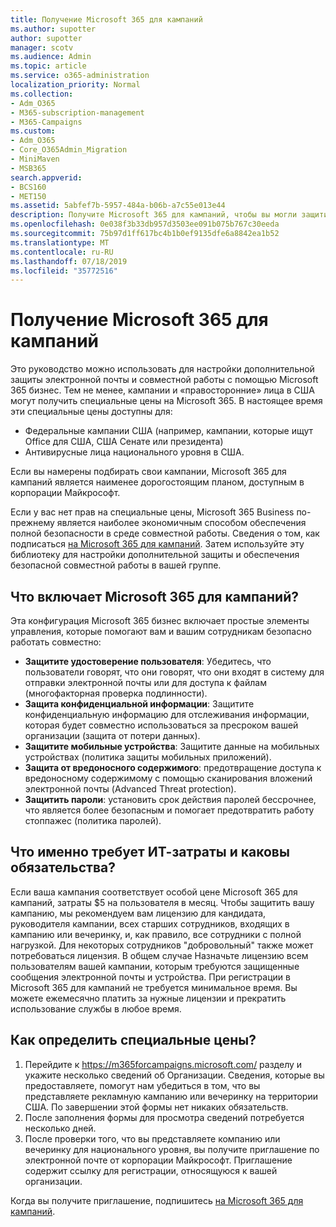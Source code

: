 ```yaml
---
title: Получение Microsoft 365 для кампаний
ms.author: supotter
author: supotter
manager: scotv
ms.audience: Admin
ms.topic: article
ms.service: o365-administration
localization_priority: Normal
ms.collection:
- Adm_O365
- M365-subscription-management
- M365-Campaigns
ms.custom:
- Adm_O365
- Core_O365Admin_Migration
- MiniMaven
- MSB365
search.appverid:
- BCS160
- MET150
ms.assetid: 5abfef7b-5957-484a-b06b-a7c55e013e44
description: Получите Microsoft 365 для кампаний, чтобы вы могли защитить кампанию от угроз циберсекурити до электронной почты, данных и коммуникаций.
ms.openlocfilehash: 0e038f3b33db957d3503ee091b075b767c30eeda
ms.sourcegitcommit: 75b97d1ff617bc4b1b0ef9135dfe6a8842ea1b52
ms.translationtype: MT
ms.contentlocale: ru-RU
ms.lasthandoff: 07/18/2019
ms.locfileid: "35772516"
---
```

# <a name="get-microsoft-365-for-campaigns"></a>Получение Microsoft 365 для кампаний

Это руководство можно использовать для настройки дополнительной защиты электронной почты и совместной работы с помощью Microsoft 365 бизнес. Тем не менее, кампании и «правосторонние» лица в США могут получить специальные цены на Microsoft 365. В настоящее время эти специальные цены доступны для:
- Федеральные кампании США (например, кампании, которые ищут Office для США, США Сенате или президента)
- Антивирусные лица национального уровня в США.

Если вы намерены подбирать свои кампании, Microsoft 365 для кампаний является наименее дорогостоящим планом, доступным в корпорации Майкрософт.  

Если у вас нет прав на специальные цены, Microsoft 365 Business по-прежнему является наиболее экономичным способом обеспечения полной безопасности в среде совместной работы. Сведения о том, как подписаться [на Microsoft 365 для кампаний](m365-campaigns-sign-up.md). Затем используйте эту библиотеку для настройки дополнительной защиты и обеспечения безопасной совместной работы в вашей группе. 

## <a name="what-does-microsoft-365-for-campaigns-include"></a>Что включает Microsoft 365 для кампаний?
Эта конфигурация Microsoft 365 бизнес включает простые элементы управления, которые помогают вам и вашим сотрудникам безопасно работать совместно: 
- **Защитите удостоверение пользователя**: Убедитесь, что пользователи говорят, что они говорят, что они входят в систему для отправки электронной почты или для доступа к файлам (многофакторная проверка подлинности).
- **Защита конфиденциальной информации**: Защитите конфиденциальную информацию для отслеживания информации, которая будет совместно использоваться за пресроком вашей организации (защита от потери данных).
- **Защитите мобильные устройства**: Защитите данные на мобильных устройствах (политика защиты мобильных приложений).
- **Защита от вредоносного содержимого**: предотвращение доступа к вредоносному содержимому с помощью сканирования вложений электронной почты (Advanced Threat protection).
- **Защитить пароли**: установить срок действия паролей бессрочнее, что является более безопасным и помогает предотвратить работу стоппажес (политика паролей). 


## <a name="what-does-it-cost-who-needs-it-and-what-is-the-commitment"></a>Что именно требует ИТ-затраты и каковы обязательства?
Если ваша кампания соответствует особой цене Microsoft 365 для кампаний, затраты $5 на пользователя в месяц. Чтобы защитить вашу кампанию, мы рекомендуем вам лицензию для кандидата, руководителя кампании, всех старших сотрудников, входящих в кампанию или вечеринку, и, как правило, все сотрудники с полной нагрузкой. Для некоторых сотрудников "добровольный" также может потребоваться лицензия. В общем случае Назначьте лицензию всем пользователям вашей кампании, которым требуются защищенные сообщения электронной почты и устройства.
При регистрации в Microsoft 365 для кампаний не требуется минимальное время. Вы можете ежемесячно платить за нужные лицензии и прекратить использование службы в любое время.

## <a name="how-do-i-qualify-for-special-pricing"></a>Как определить специальные цены?

1. Перейдите к https://m365forcampaigns.microsoft.com/ разделу и укажите несколько сведений об Организации. Сведения, которые вы предоставляете, помогут нам убедиться в том, что вы представляете рекламную кампанию или вечеринку на территории США. По завершении этой формы нет никаких обязательств. 
2. После заполнения формы для просмотра сведений потребуется несколько дней. 
3. После проверки того, что вы представляете компанию или вечеринку для национального уровня, вы получите приглашение по электронной почте от корпорации Майкрософт. Приглашение содержит ссылку для регистрации, относящуюся к вашей организации. 

Когда вы получите приглашение, подпишитесь [на Microsoft 365 для кампаний](m365-campaigns-sign-up.md).


